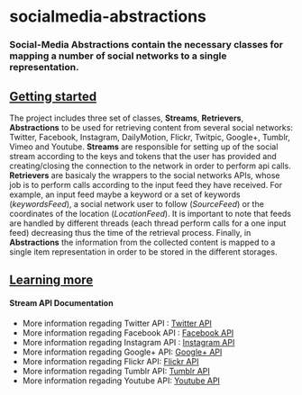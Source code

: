 socialmedia-abstractions
========================


<h3>Social-Media Abstractions contain the necessary classes for mapping a number of social networks to a single representation.</h3>

<h2><u>Getting started</u></h2>
<p>The project includes three set of classes, <strong>Streams</strong>, <strong>Retrievers</strong>, <strong>Abstractions</strong> to be used for retrieving content from several social networks: Twitter, Facebook, Instagram, DailyMotion, Flickr, Twitpic, Google+, Tumblr, Vimeo and Youtube. <strong>Streams</strong> are responsible for setting up of the social stream according to the keys and tokens that the user has provided and creating/closing the connection to the network in order to perform api calls. <strong>Retrievers</strong> are basicaly the wrappers to the social networks APIs, whose job is to perform calls according to the input feed they have received. For example, an input feed maybe a keyword or a set of keywords (<i>keywordsFeed</i>), a social network user to follow (<i>SourceFeed</i>) or the coordinates of the location (<i>LocationFeed</i>). It is important to note that feeds are handled by different threads (each thread perform calls for a one input feed) decreasing thus the time of the retrieval process. Finally, in <strong>Abstractions</strong> the information from the collected content is mapped to a single item representation in order to be stored in the different storages. </p>

<h2><u>Learning more</u></h2>

<p><h4>Stream API Documentation</h4></p>

<ul>
<li>More information regading Twitter API : <a href="http://twitter4j.org/en/">Twitter API</a></li>
<li>More information regading Facebook API : <a href="http://restfb.com/">Facebook API</a></li>
<li>More information regading Instagram API : <a href="https://github.com/sachin-handiekar/jInstagram">Instagram API</a></li>
<li>More information regading Google+ API: <a href="https://developers.google.com/+/quickstart/java">Google+ API</a></li>
<li>More information regading Flickr API: <a href="http://www.flickr.com/services/api/">Flickr API</a></li>
<li>More information regading Tumblr API: <a href="https://github.com/tumblr/jumblr">Tumblr API</a></li>
<li>More information regading Youtube API: <a href="https://developers.google.com/youtube/v3/">Youtube API</a></li>
</ul>
